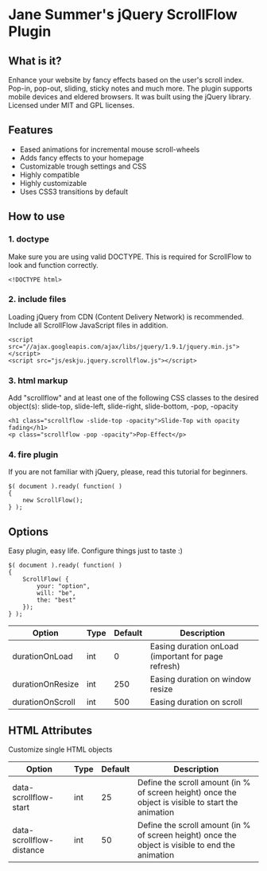 # Jane Summer's jQuery ScrollFlow Plugin

## What is it?

Enhance your website by fancy effects based on the user's scroll index. Pop-in, pop-out, sliding, sticky notes and much more. The plugin supports mobile devices and eldered browsers.
It was built using the jQuery library. Licensed under MIT and GPL licenses.

## Features

+ Eased animations for incremental mouse scroll-wheels
+ Adds fancy effects to your homepage
+ Customizable trough settings and CSS
+ Highly compatible
+ Highly customizable
+ Uses CSS3 transitions by default

## How to use

### 1. doctype

Make sure you are using valid DOCTYPE. This is required for ScrollFlow to look and function correctly.

```
<!DOCTYPE html>
```

### 2. include files

Loading jQuery from CDN (Content Delivery Network) is recommended. 
Include all ScrollFlow JavaScript files in addition.

```
<script src="//ajax.googleapis.com/ajax/libs/jquery/1.9.1/jquery.min.js"></script>
<script src="js/eskju.jquery.scrollflow.js"></script>
```

### 3. html markup

Add "scrollflow" and at least one of the following CSS classes to the desired object(s): slide-top, slide-left, slide-right, slide-bottom, -pop, -opacity

```
<h1 class="scrollflow -slide-top -opacity">Slide-Top with opacity fading</h1>
<p class="scrollflow -pop -opacity">Pop-Effect</p>
```

### 4. fire plugin

If you are not familiar with jQuery, please, read this tutorial for beginners.

```
$( document ).ready( function( )
{
	new ScrollFlow(); 
} );
```


## Options

Easy plugin, easy life. Configure things just to taste :)

```
$( document ).ready( function( )
{
	ScrollFlow( {
		your: "option",
		will: "be",
		the: "best"
	});
} );
```

| Option | Type | Default | Description |
|---------------------|---------|-------|---------------------------------------------------|
| durationOnLoad | int | 0 | Easing duration onLoad (important for page refresh) |
| durationOnResize | int | 250 | Easing duration on window resize |
| durationOnScroll | int | 500 | Easing duration on scroll |


## HTML Attributes

Customize single HTML objects

| Option | Type | Default | Description |
|---------------------|---------|-------|---------------------------------------------------|
| data-scrollflow-start | int | 25 | Define the scroll amount (in % of screen height) once the object is visible to start the animation |
| data-scrollflow-distance | int| 50 | Define the scroll amount (in % of screen height) once the object is visible to end the animation |

